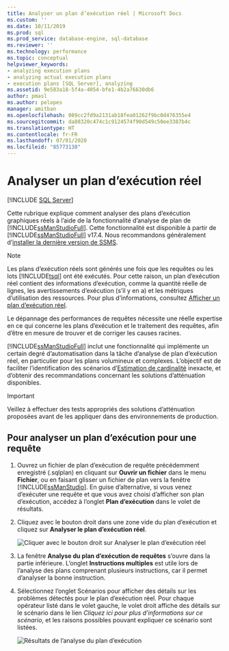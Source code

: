 ```yaml
---
title: Analyser un plan d’exécution réel | Microsoft Docs
ms.custom: ''
ms.date: 10/11/2019
ms.prod: sql
ms.prod_service: database-engine, sql-database
ms.reviewer: ''
ms.technology: performance
ms.topic: conceptual
helpviewer_keywords:
- analyzing execution plans
- analyzing actual execution plans
- execution plans [SQL Server], analyzing
ms.assetid: 9e583a18-5f4a-4054-bfe1-4b2a76630db6
author: pmasl
ms.author: pelopes
manager: amitban
ms.openlocfilehash: 089cc2fd9a2131ab18fea01262f9bc0d476355e4
ms.sourcegitcommit: da88320c474c1c9124574f90d549c50ee3387b4c
ms.translationtype: HT
ms.contentlocale: fr-FR
ms.lasthandoff: 07/01/2020
ms.locfileid: "85773138"
---
```

# <a name="analyze-an-actual-execution-plan"></a>Analyser un plan d’exécution réel

 [!INCLUDE [SQL Server](../../includes/applies-to-version/sqlserver.md)]

Cette rubrique explique comment analyser des plans d’exécution graphiques réels à l’aide de la fonctionnalité d’analyse de plan de [!INCLUDE[ssManStudioFull](../../includes/ssmanstudiofull-md.md)]. Cette fonctionnalité est disponible à partir de [!INCLUDE[ssManStudioFull](../../includes/ssmanstudiofull-md.md)] v17.4. Nous recommandons généralement d’[installer la dernière version de SSMS](../../ssms/download-sql-server-management-studio-ssms.md).

> [!NOTE]
> Les plans d’exécution réels sont générés une fois que les requêtes ou les lots [!INCLUDE[tsql](../../includes/tsql-md.md)] ont été exécutés. Pour cette raison, un plan d’exécution réel contient des informations d’exécution, comme la quantité réelle de lignes, les avertissements d’exécution (s’il y en a) et les métriques d’utilisation des ressources. Pour plus d’informations, consultez [Afficher un plan d’exécution réel](../../relational-databases/performance/display-an-actual-execution-plan.md).
  
Le dépannage des performances de requêtes nécessite une réelle expertise en ce qui concerne les plans d’exécution et le traitement des requêtes, afin d’être en mesure de trouver et de corriger les causes racines.

[!INCLUDE[ssManStudioFull](../../includes/ssmanstudiofull-md.md)] inclut une fonctionnalité qui implémente un certain degré d’automatisation dans la tâche d’analyse de plan d’exécution réel, en particulier pour les plans volumineux et complexes. L’objectif est de faciliter l’identification des scénarios d’[Estimation de cardinalité](../../relational-databases/performance/cardinality-estimation-sql-server.md) inexacte, et d’obtenir des recommandations concernant les solutions d’atténuation disponibles.

> [!IMPORTANT]
> Veillez à effectuer des tests appropriés des solutions d’atténuation proposées avant de les appliquer dans des environnements de production.
  
## <a name="to-analyze-an-execution-plan-for-a-query"></a>Pour analyser un plan d’exécution pour une requête  
  
1.  Ouvrez un fichier de plan d’exécution de requête précédemment enregistré (.sqlplan) en cliquant sur **Ouvrir un fichier** dans le menu **Fichier**, ou en faisant glisser un fichier de plan vers la fenêtre [!INCLUDE[ssManStudio](../../includes/ssManStudio-md.md)]. En guise d’alternative, si vous venez d’exécuter une requête et que vous avez choisi d’afficher son plan d’exécution, accédez à l’onglet **Plan d’exécution** dans le volet de résultats. 

2.  Cliquez avec le bouton droit dans une zone vide du plan d’exécution et cliquez sur **Analyser le plan d’exécution réel**. 

    ![Cliquer avec le bouton droit sur Analyser le plan d’exécution réel](../../relational-databases/performance/media/plananalysismenuoption.png "Cliquer avec le bouton droit sur Analyser le plan d’exécution réel")   

3.  La fenêtre **Analyse du plan d’exécution de requêtes** s’ouvre dans la partie inférieure. L’onglet **Instructions multiples** est utile lors de l’analyse des plans comprenant plusieurs instructions, car il permet d’analyser la bonne instruction.

4.  Sélectionnez l’onglet Scénarios pour afficher des détails sur les problèmes détectés pour le plan d’exécution réel. Pour chaque opérateur listé dans le volet gauche, le volet droit affiche des détails sur le scénario dans le lien *Cliquez ici pour plus d’informations sur ce scénario*, et les raisons possibles pouvant expliquer ce scénario sont listées.

    ![Résultats de l’analyse du plan d’exécution](../../relational-databases/performance/media/plananalysis-scenarios.png "Résultats de l’analyse du plan d’exécution") 
